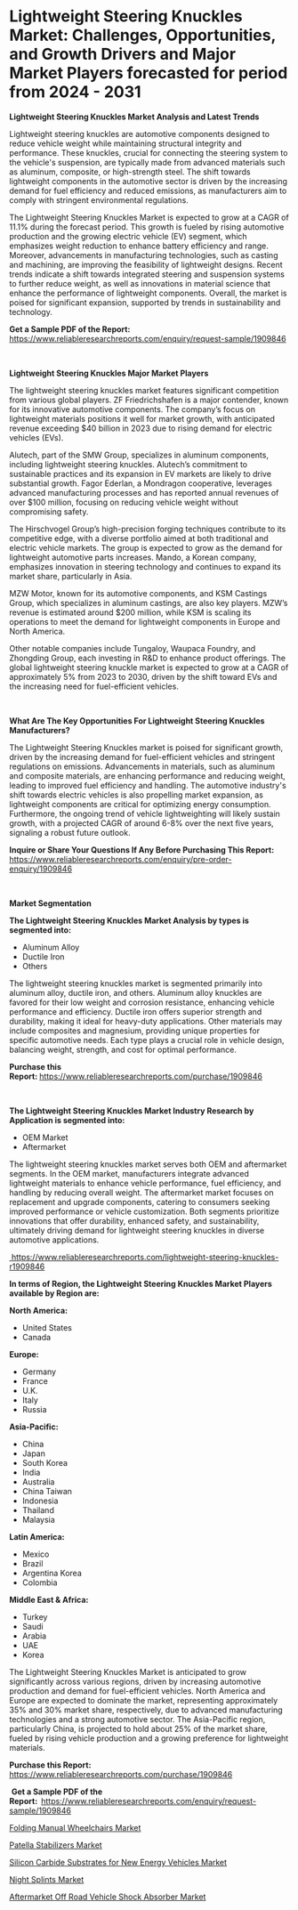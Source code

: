 <p><h1>Lightweight Steering Knuckles Market: Challenges, Opportunities, and Growth Drivers and Major Market Players forecasted for period from 2024 - 2031</h1></p><p><strong>Lightweight Steering Knuckles Market Analysis and Latest Trends</strong></p>
<p><p>Lightweight steering knuckles are automotive components designed to reduce vehicle weight while maintaining structural integrity and performance. These knuckles, crucial for connecting the steering system to the vehicle's suspension, are typically made from advanced materials such as aluminum, composite, or high-strength steel. The shift towards lightweight components in the automotive sector is driven by the increasing demand for fuel efficiency and reduced emissions, as manufacturers aim to comply with stringent environmental regulations.</p><p>The Lightweight Steering Knuckles Market is expected to grow at a CAGR of 11.1% during the forecast period. This growth is fueled by rising automotive production and the growing electric vehicle (EV) segment, which emphasizes weight reduction to enhance battery efficiency and range. Moreover, advancements in manufacturing technologies, such as casting and machining, are improving the feasibility of lightweight designs. Recent trends indicate a shift towards integrated steering and suspension systems to further reduce weight, as well as innovations in material science that enhance the performance of lightweight components. Overall, the market is poised for significant expansion, supported by trends in sustainability and technology.</p></p>
<p><strong>Get a Sample PDF of the Report:&nbsp;</strong> <a href="https://www.reliableresearchreports.com/enquiry/request-sample/1909846?utm_campaign=8&utm_medium=2&utm_source=Github&utm_content=ia&utm_term=04112024&utm_id=lightweight-steering-knuckles">https://www.reliableresearchreports.com/enquiry/request-sample/1909846</a></p>
<p>&nbsp;</p>
<p><strong>Lightweight Steering Knuckles Major Market Players</strong></p>
<p><p>The lightweight steering knuckles market features significant competition from various global players. ZF Friedrichshafen is a major contender, known for its innovative automotive components. The company’s focus on lightweight materials positions it well for market growth, with anticipated revenue exceeding $40 billion in 2023 due to rising demand for electric vehicles (EVs).</p><p>Alutech, part of the SMW Group, specializes in aluminum components, including lightweight steering knuckles. Alutech’s commitment to sustainable practices and its expansion in EV markets are likely to drive substantial growth. Fagor Ederlan, a Mondragon cooperative, leverages advanced manufacturing processes and has reported annual revenues of over $100 million, focusing on reducing vehicle weight without compromising safety.</p><p>The Hirschvogel Group’s high-precision forging techniques contribute to its competitive edge, with a diverse portfolio aimed at both traditional and electric vehicle markets. The group is expected to grow as the demand for lightweight automotive parts increases. Mando, a Korean company, emphasizes innovation in steering technology and continues to expand its market share, particularly in Asia.</p><p>MZW Motor, known for its automotive components, and KSM Castings Group, which specializes in aluminum castings, are also key players. MZW’s revenue is estimated around $200 million, while KSM is scaling its operations to meet the demand for lightweight components in Europe and North America.</p><p>Other notable companies include Tungaloy, Waupaca Foundry, and Zhongding Group, each investing in R&D to enhance product offerings. The global lightweight steering knuckle market is expected to grow at a CAGR of approximately 5% from 2023 to 2030, driven by the shift toward EVs and the increasing need for fuel-efficient vehicles.</p></p>
<p>&nbsp;</p>
<p><strong>What Are The Key Opportunities For Lightweight Steering Knuckles Manufacturers?</strong></p>
<p><p>The Lightweight Steering Knuckles market is poised for significant growth, driven by the increasing demand for fuel-efficient vehicles and stringent regulations on emissions. Advancements in materials, such as aluminum and composite materials, are enhancing performance and reducing weight, leading to improved fuel efficiency and handling. The automotive industry's shift towards electric vehicles is also propelling market expansion, as lightweight components are critical for optimizing energy consumption. Furthermore, the ongoing trend of vehicle lightweighting will likely sustain growth, with a projected CAGR of around 6-8% over the next five years, signaling a robust future outlook.</p></p>
<p><strong>Inquire or Share Your Questions If Any Before Purchasing This Report:</strong> <a href="https://www.reliableresearchreports.com/enquiry/pre-order-enquiry/1909846?utm_campaign=8&utm_medium=2&utm_source=Github&utm_content=ia&utm_term=04112024&utm_id=lightweight-steering-knuckles">https://www.reliableresearchreports.com/enquiry/pre-order-enquiry/1909846</a></p>
<p>&nbsp;</p>
<p><strong>Market Segmentation</strong></p>
<p><strong>The Lightweight Steering Knuckles Market Analysis by types is segmented into:</strong></p>
<p><ul><li>Aluminum Alloy</li><li>Ductile Iron</li><li>Others</li></ul></p>
<p><p>The lightweight steering knuckles market is segmented primarily into aluminum alloy, ductile iron, and others. Aluminum alloy knuckles are favored for their low weight and corrosion resistance, enhancing vehicle performance and efficiency. Ductile iron offers superior strength and durability, making it ideal for heavy-duty applications. Other materials may include composites and magnesium, providing unique properties for specific automotive needs. Each type plays a crucial role in vehicle design, balancing weight, strength, and cost for optimal performance.</p></p>
<p><strong>Purchase this Report:&nbsp;</strong><a href="https://www.reliableresearchreports.com/purchase/1909846?utm_campaign=8&utm_medium=2&utm_source=Github&utm_content=ia&utm_term=04112024&utm_id=lightweight-steering-knuckles">https://www.reliableresearchreports.com/purchase/1909846</a></p>
<p>&nbsp;</p>
<p><strong>The Lightweight Steering Knuckles Market Industry Research by Application is segmented into:</strong></p>
<p><ul><li>OEM Market</li><li>Aftermarket</li></ul></p>
<p><p>The lightweight steering knuckles market serves both OEM and aftermarket segments. In the OEM market, manufacturers integrate advanced lightweight materials to enhance vehicle performance, fuel efficiency, and handling by reducing overall weight. The aftermarket market focuses on replacement and upgrade components, catering to consumers seeking improved performance or vehicle customization. Both segments prioritize innovations that offer durability, enhanced safety, and sustainability, ultimately driving demand for lightweight steering knuckles in diverse automotive applications.</p></p>
<p><a href="https://www.reliableresearchreports.com/lightweight-steering-knuckles-r1909846?utm_campaign=8&utm_medium=2&utm_source=Github&utm_content=ia&utm_term=04112024&utm_id=lightweight-steering-knuckles">&nbsp;https://www.reliableresearchreports.com/lightweight-steering-knuckles-r1909846</a></p>
<p><strong>In terms of Region, the Lightweight Steering Knuckles Market Players available by Region are:</strong></p>
<p>
    <p> <strong> North America: </strong>
        <ul>
            <li>United States</li>
            <li>Canada</li>
        </ul>
        </p> 
    <p> <strong> Europe: </strong>
        <ul>
            <li>Germany</li>
            <li>France</li>
            <li>U.K.</li>
            <li>Italy</li>
            <li>Russia</li>
        </ul>
        </p> 
    <p> <strong> Asia-Pacific: </strong>
        <ul>
            <li>China</li>
            <li>Japan</li>
            <li>South Korea</li>
            <li>India</li>
            <li>Australia</li>
            <li>China Taiwan</li>
            <li>Indonesia</li>
            <li>Thailand</li>
            <li>Malaysia</li>
        </ul>
        </p> 
    <p> <strong> Latin America: </strong>
        <ul>
            <li>Mexico</li>
            <li>Brazil</li>
            <li>Argentina Korea</li>
            <li>Colombia</li>
        </ul>
        </p> 
    <p> <strong> Middle East & Africa: </strong>
        <ul>
            <li>Turkey</li>
            <li>Saudi</li>
            <li>Arabia</li>
            <li>UAE</li>
            <li>Korea</li>
        </ul>
    </p>
    </p>
<p><p>The Lightweight Steering Knuckles Market is anticipated to grow significantly across various regions, driven by increasing automotive production and demand for fuel-efficient vehicles. North America and Europe are expected to dominate the market, representing approximately 35% and 30% market share, respectively, due to advanced manufacturing technologies and a strong automotive sector. The Asia-Pacific region, particularly China, is projected to hold about 25% of the market share, fueled by rising vehicle production and a growing preference for lightweight materials.</p></p>
<p><strong>Purchase this Report: </strong><a href="https://www.reliableresearchreports.com/purchase/1909846?utm_campaign=8&utm_medium=2&utm_source=Github&utm_content=ia&utm_term=04112024&utm_id=lightweight-steering-knuckles">https://www.reliableresearchreports.com/purchase/1909846</a></p>
<p>&nbsp;<strong>Get a Sample PDF of the Report:&nbsp;&nbsp;</strong><a href="https://www.reliableresearchreports.com/enquiry/request-sample/1909846?utm_campaign=8&utm_medium=2&utm_source=Github&utm_content=ia&utm_term=04112024&utm_id=lightweight-steering-knuckles">https://www.reliableresearchreports.com/enquiry/request-sample/1909846</a></p>
<p><strong></strong></p>
<p><p><a href="https://issuu.com/reportprime-2/docs/folding-manual-wheelchairs-market-s_b085924a010363?utm_campaign=8&utm_medium=2&utm_source=Github&utm_content=ia&utm_term=04112024&utm_id=lightweight-steering-knuckles">Folding Manual Wheelchairs Market</a></p><p><a href="https://issuu.com/reportprime-2/docs/patella-stabilizers-market-size-203_deee2df9fc3774?utm_campaign=8&utm_medium=2&utm_source=Github&utm_content=ia&utm_term=04112024&utm_id=lightweight-steering-knuckles">Patella Stabilizers Market</a></p><p><a href="https://github.com/loftinirkaakcsu/Market-Research-Report-List-1/blob/main/silicon-carbide-substrates-for-new-energy-vehicles-market.md?utm_campaign=8&utm_medium=2&utm_source=Github&utm_content=ia&utm_term=04112024&utm_id=lightweight-steering-knuckles">Silicon Carbide Substrates for New Energy Vehicles Market</a></p><p><a href="https://issuu.com/reportprime-2/docs/night-splints-market-size-2030.pptx_c7bda52ce05ca9?utm_campaign=8&utm_medium=2&utm_source=Github&utm_content=ia&utm_term=04112024&utm_id=lightweight-steering-knuckles">Night Splints Market</a></p><p><a href="https://github.com/cliffxbwergin/Market-Research-Report-List-1/blob/main/aftermarket-off-road-vehicle-shock-absorber-market.md?utm_campaign=8&utm_medium=2&utm_source=Github&utm_content=ia&utm_term=04112024&utm_id=lightweight-steering-knuckles">Aftermarket Off Road Vehicle Shock Absorber Market</a></p></p>